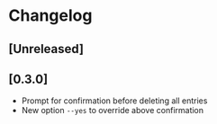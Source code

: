 # Changelog

## [Unreleased]

## [0.3.0]
- Prompt for confirmation before deleting all entries
- New option `--yes` to override above confirmation
